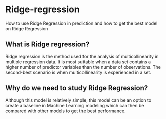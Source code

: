 # Ridge-regression
How to use Ridge Regression in prediction and how to get the best model on Ridge Regression

## What is Ridge regression?
Ridge regression is the method used for the analysis of multicollinearity in multiple regression data. It is most suitable when a data set contains a higher number of predictor variables than the number of observations. The second-best scenario is when multicollinearity is experienced in a set.

## Why do we need to study Ridge Regression?
Although this model is relatively simple, this model can be an option to create a baseline in Machine Learning modeling which can then be compared with other models to get the best performance.

## 
